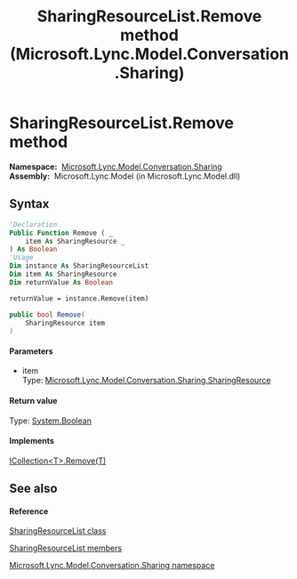 ﻿---
title: SharingResourceList.Remove method  (Microsoft.Lync.Model.Conversation.Sharing)
TOCTitle: 'Remove method '
ms:assetid: M:Microsoft.Lync.Model.Conversation.Sharing.SharingResourceList.Remove(Microsoft.Lync.Model.Conversation.Sharing.SharingResource)_DI_3_UC_OCS14MrefLyncWPF
ms:mtpsurl: https://msdn.microsoft.com/en-us/library/microsoft.lync.model.conversation.sharing.sharingresourcelist.remove(v=office.15)
ms:contentKeyID: 48597369
ms.date: 07/28/2014
mtps_version: v=office.15
f1_keywords:
- Microsoft.Lync.Model.Conversation.Sharing.SharingResourceList.Remove
dev_langs:
- CSharp
- JScript
- VB
- other
---

# SharingResourceList.Remove method

**Namespace:**  [Microsoft.Lync.Model.Conversation.Sharing](microsoft-lync-model-conversation-sharing-namespace_2.md)  
**Assembly:**  Microsoft.Lync.Model (in Microsoft.Lync.Model.dll)

## Syntax

``` vb
'Declaration
Public Function Remove ( _
    item As SharingResource _
) As Boolean
'Usage
Dim instance As SharingResourceList
Dim item As SharingResource
Dim returnValue As Boolean

returnValue = instance.Remove(item)
```

``` csharp
public bool Remove(
    SharingResource item
)
```

#### Parameters

  - item  
    Type: [Microsoft.Lync.Model.Conversation.Sharing.SharingResource](sharingresource-class-microsoft-lync-model-conversation-sharing_2.md)  

#### Return value

Type: [System.Boolean](http://msdn2.microsoft.com/en-us/library/a28wyd50)  

#### Implements

[ICollection\<T\>.Remove(T)](http://msdn2.microsoft.com/en-us/library/bye7h94w)  

## See also

#### Reference

[SharingResourceList class](sharingresourcelist-class-microsoft-lync-model-conversation-sharing_2.md)

[SharingResourceList members](sharingresourcelist-members-microsoft-lync-model-conversation-sharing_2.md)

[Microsoft.Lync.Model.Conversation.Sharing namespace](microsoft-lync-model-conversation-sharing-namespace_2.md)

